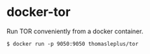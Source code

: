 # docker-tor
Run TOR conveniently from a docker container.

```
$ docker run -p 9050:9050 thomasleplus/tor
```
